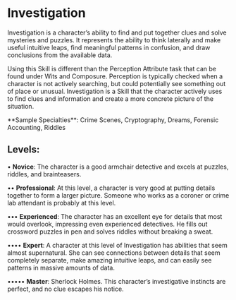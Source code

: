 # **Investigation**

Investigation is a character’s ability to find and put together clues and solve mysteries and puzzles. It represents
the ability to think laterally and make useful intuitive leaps,
find meaningful patterns in confusion, and draw conclusions
from the available data.

Using this Skill is different than the Perception Attribute
task that can be found under Wits and Composure.
Perception is typically checked when a character is not actively searching, but could potentially see something out of place
or unusual. Investigation is a Skill that the character actively
uses to find clues and information and create a more concrete
picture of the situation.

<Long>
**Sample Specialties**: Crime Scenes, Cryptography,
Dreams, Forensic Accounting, Riddles

## Levels:
• **Novice**: The character is a good armchair detective
and excels at puzzles, riddles, and brainteasers.

•• **Professional**: At this level, a character is very good
at putting details together to form a larger picture.
Someone who works as a coroner or crime lab
attendant is probably at this level.

••• **Experienced**: The character has an excellent eye
for details that most would overlook, impressing
even experienced detectives. He fills out crossword
puzzles in pen and solves riddles without breaking
a sweat.

•••• **Expert**: A character at this level of Investigation has
abilities that seem almost supernatural. She can see
connections between details that seem completely separate, make amazing intuitive leaps, and can
easily see patterns in massive amounts of data.

••••• **Master**: Sherlock Holmes. This character’s investigative instincts are perfect, and no clue escapes
his notice. 
</Long>